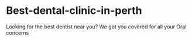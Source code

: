 # Best-dental-clinic-in-perth
Looking for the best dentist near you? We got you covered for all your Oral concerns
